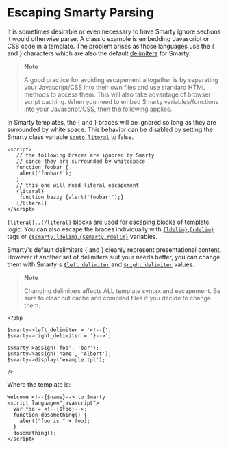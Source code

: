 # Escaping Smarty Parsing

It is sometimes desirable or even necessary to have Smarty ignore
sections it would otherwise parse. A classic example is embedding
Javascript or CSS code in a template. The problem arises as those
languages use the { and } characters which are also the default
[delimiters](#language.function.ldelim) for Smarty.

> **Note**
>
> A good practice for avoiding escapement altogether is by separating
> your Javascript/CSS into their own files and use standard HTML methods
> to access them. This will also take advantage of browser script
> caching. When you need to embed Smarty variables/functions into your
> Javascript/CSS, then the following applies.

In Smarty templates, the { and } braces will be ignored so long as they
are surrounded by white space. This behavior can be disabled by setting
the Smarty class variable [`$auto_literal`](#variable.auto.literal) to
false.


    <script>
       // the following braces are ignored by Smarty
       // since they are surrounded by whitespace
       function foobar {
        alert('foobar!');
       }
       // this one will need literal escapement
       {literal}
        function bazzy {alert('foobar!');}
       {/literal}
    </script>
      
     

[`{literal}..{/literal}`](#language.function.literal) blocks are used
for escaping blocks of template logic. You can also escape the braces
individually with
[`{ldelim}`](#language.function.ldelim),[`{rdelim}`](#language.function.ldelim)
tags or
[`{$smarty.ldelim}`,`{$smarty.rdelim}`](#language.variables.smarty.ldelim)
variables.

Smarty\'s default delimiters { and } cleanly represent presentational
content. However if another set of delimiters suit your needs better,
you can change them with Smarty\'s
[`$left_delimiter`](#variable.left.delimiter) and
[`$right_delimiter`](#variable.right.delimiter) values.

> **Note**
>
> Changing delimiters affects ALL template syntax and escapement. Be
> sure to clear out cache and compiled files if you decide to change
> them.


    <?php

    $smarty->left_delimiter = '<!--{';
    $smarty->right_delimiter = '}-->';

    $smarty->assign('foo', 'bar');
    $smarty->assign('name', 'Albert');
    $smarty->display('example.tpl');

    ?>

      

Where the template is:


    Welcome <!--{$name}--> to Smarty
    <script language="javascript">
      var foo = <!--{$foo}-->;
      function dosomething() {
        alert("foo is " + foo);
      }
      dosomething();
    </script>

      
